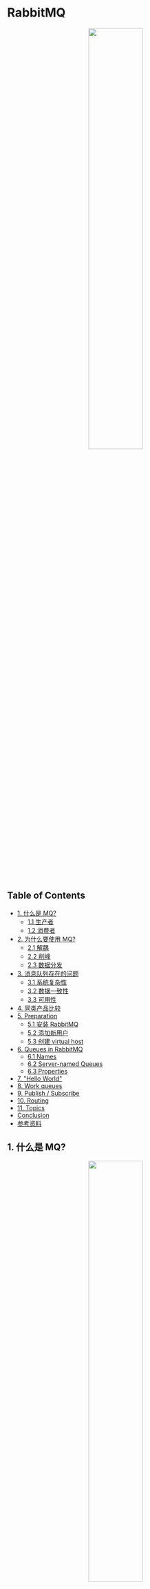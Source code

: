 















# RabbitMQ

<div align="center"> <img src="rabbitMQ.png" width="50%"/> </div><br>



Table of Contents
-----------------

* [1. 什么是 MQ?](#1-什么是-mq)
   * [1.1 生产者](#11-生产者)
   * [1.2 消费者](#12-消费者)
* [2. 为什么要使用 MQ?](#2-为什么要使用-mq)
   * [2.1 解耦](#21-解耦)
   * [2.2 削峰](#22-削峰)
   * [2.3 数据分发](#23-数据分发)
* [3. 消息队列存在的问题](#3-消息队列存在的问题)
   * [3.1 系统复杂性](#31-系统复杂性)
   * [3.2 数据一致性](#32-数据一致性)
   * [3.3 可用性](#33-可用性)
* [4. 同类产品比较](#4-同类产品比较)
* [5. Preparation](#5-preparation)
   * [5.1 安装 RabbitMQ](#51-安装-rabbitmq)
   * [5.2 添加新用户](#52-添加新用户)
   * [5.3 创建 virtual host](#53-创建-virtual-host)
* [6. Queues in RabbitMQ](#6-queues-in-rabbitmq)
   * [6.1 Names](#61-names)
   * [6.2 Server-named Queues](#62-server-named-queues)
   * [6.3 Properties](#63-properties)
* [7. "Hello World"](#7-hello-world)
* [8. Work queues](#8-work-queues)
* [9. Publish / Subscribe](#9-publish--subscribe)
* [10. Routing](#10-routing)
* [11. Topics](#11-topics)
* [Conclusion](#conclusion)
* [参考资料](#参考资料)



## 1. 什么是 MQ?

<div align="center"> <img src="mq.png" width="50%"/> </div><br>





`MQ` 即为 `message queue`，消息队列是应用程序和应用程序之间的通信方法



### 1.1 生产者

- 生产者：把数据放到队列中的执行者



### 1.2 消费者

- 消费者：将数据从队列中取出的执行者



> **RabbitMQ is a message broker: it accepts and forwards messages. You can think about it as a post office: when you put the mail that you want posting in a post box, you can be sure that Mr. or Ms. Mailperson will eventually deliver the mail to your recipient. In this analogy, RabbitMQ is a post box, a post office and a postman.**



<div align="center"> <img src="new-mq.jpg" width="50%"/> </div><br>



## 2. 为什么要使用 MQ?

- 应用解耦
- 流量削峰
- 数据分发 



### 2.1 解耦

一个系统的耦合度越高，容错性就越低（牵一发而动全身）



解耦是消息队列所要解决最本质的问题。

解耦，一个事务，只关心核心的流程，而需要依赖其他系统但不那么重要的事情，有通知即可，无需等待结构。



举个例子，在一个订单系统中

<div align="center"> <img src="image-20200809151522494.png" width="40%"/> </div><br>

包含以下功能（流程）：

- 订单支付
- 库存
- 物流



若物流系统发生故障



加入消息队列前：

则订单系统需要等待，终端系统等待时间过长会造成用户体验感极差



加入了消息队列后：

用户支付操作正常完成，将数据放到消息队列中，并及时返回“支付成功“的讯号

而当物流系统恢复后，补充处理消息队列中的订单消息即可（异步），用户几乎感受不到



<div align="center"> <img src="image-20200809151754415.png" width="45%"/> </div><br>





### 2.2 削峰

<div align="center"> <img src="image-20200809170311265.png" width="40%"/> </div><br>

在没有引入消息队列前：

若服务器在某一时间段的访问量陡增，例如常见的秒杀，双 11 等，公司原有的服务器承受不了高强度的访问量，会造成数据库崩溃（频繁地与系统 `IO` 打交道）



这时需引入消息队列：

<div align="center"> <img src="image-20200809170207889.png" width="40%"/> </div><br>

起到削峰的作用







### 2.3 数据分发























## 3. 消息队列存在的问题

任何事物都有两面性，在系统引入消息队列也有其缺点：

- 系统复杂性
- 数据一致性
- 可用性



### 3.1 系统复杂性

在系统中引入 `mq` 主要会造成以下问题：

- 重复消费
- 消息丢失
- 消息顺序消费



### 3.2 数据一致性

数据的一致性涉及到分布式事务的知识，广泛存在于分布式系统中

引入消息队列会将这个问题的缺点放大



### 3.3 可用性

如何保证 `mq` 的高可用性？







## 4. 同类产品比较

（实习的时候，公司用的是 `kafka`）

<div align="center"> <img src="111.jpg" width="60%"/> </div><br>




## 5. Preparation

### 5.1 安装 RabbitMQ

采用 `homebrew` 安装 `rabbitmq`

<div align="center"> <img src="image-20200808164521398.png" width="60%"/> </div><br>



通过 `homebrew` 安装的软件位于 `/usr/local/Cellar` 上


<div align="center"> <img src="image-20200808164750922.png" width="60%"/> </div><br>

启动 `rabbitmq-server`


<div align="center"> <img src="image-20200808165033549.png" width="60%"/> </div><br>



输入网址：

```html
http://localhost:15672/
```

<div align="center"> <img src="image-20200808165134031.png" width="50%"/> </div><br>

默认账号密码都为 `guest`

搭建成功

<div align="center"> <img src="image-20200808165224073.png" width="100%"/> </div><br>



### 5.2 添加新用户

设置新账号


<div align="center"> <img src="image-20200808205850672.png" width="100%"/> </div><br>

添加成功！

<div align="center"> <img src="image-20200808205922733.png" width="50%"/> </div><br>









###  5.3 创建 virtual host

<div align="center"> <img src="image-20200810095221458.png" width="90%"/> </div><br>

创建新的 `virtual host`：`myVH`


<div align="center"> <img src="image-20200810095500313.png" width="90%"/> </div><br>


添加 `permission`

<div align="center"> <img src="image-20200810095625133.png" width="90%"/> </div><br>

## 6. Queues in RabbitMQ

在 `rabbitmq` 中，有专门的 `Queue` 类

<div align="center"> <img src="image-20200812120045981.png" width="40%"/> </div><br>

### 6.1 Names

> Queues have names so that applications can reference them.

每个队列都有自己的名字

### 6.2 Server-named Queues

> In AMQP 0-9-1, the broker can generate a unique queue name on behalf of an app. To use this feature, pass an empty string as the queue name argument: The same generated name may be obtained by subsequent methods in the same channel by using the empty string where a queue name is expected. This works because the channel remembers the last server-generated queue name.

队列可以由生产者随机命名



### 6.3 Properties

> Queues have properties that define how they behave. There is a set of mandatory properties and a map of optional ones:
>
> - Name
> - Durable (the queue will survive a broker restart)
> - Exclusive (used by only one connection and the queue will be deleted when that connection closes)
> - Auto-delete (queue that has had at least one consumer is deleted when last consumer unsubscribes)
> - Arguments (optional; used by plugins and broker-specific features such as message TTL, queue length limit, etc)



```java
private int ticket = 0;
private String queue = "";
private boolean passive = false;
private boolean durable = false;
private boolean exclusive = false;
private boolean autoDelete = false;
private boolean nowait = false;
private Map<String,Object> arguments = null;
```







## 7. "Hello World"

<div align="center"> <img src="image-20200810172918581.png" width="50%"/> </div><br>

引入 `maven`

```xml
<dependencies>

  <!-- https://mvnrepository.com/artifact/com.rabbitmq/amqp-client -->
  <dependency>
    <groupId>com.rabbitmq</groupId>
    <artifactId>amqp-client</artifactId>
    <version>5.9.0</version>
  </dependency>

  <!-- https://mvnrepository.com/artifact/org.slf4j/slf4j-api -->
  <dependency>
    <groupId>org.slf4j</groupId>
    <artifactId>slf4j-api</artifactId>
    <version>1.7.30</version>
  </dependency>

  <!-- https://mvnrepository.com/artifact/org.slf4j/slf4j-simple -->
  <dependency>
    <groupId>org.slf4j</groupId>
    <artifactId>slf4j-simple</artifactId>
    <version>1.7.30</version>
    <scope>test</scope>
  </dependency>

</dependencies>
```



自定义 `ConnectionFactoryUtil` 工具类

**ConnectionFactoryUtil.java**

```java
/**
 * Connection factory util
 */
public class ConnectionFactoryUtil {
    public static ConnectionFactory getConnectionFactory() {
        ConnectionFactory connectionFactory = new ConnectionFactory();
        connectionFactory.setVirtualHost("/myVH");
        connectionFactory.setUsername("ceezyyy");
        connectionFactory.setPassword("123456");
        return connectionFactory;
    }
}
```



**Publisher.java**

```java
/**
 * Publisher of "hello world"
 */
public class Publisher {
    private static final String QUEUE_NAME = "hello";

    public static void main(String[] args) throws IOException, TimeoutException {

        // get factory
        ConnectionFactory factory = ConnectionFactoryUtil.getConnectionFactory();

        try (Connection connection = factory.newConnection();
             Channel channel = connection.createChannel()) {
            channel.queueDeclare(QUEUE_NAME, false, false, false, null);
            String message = "Hello World";
            channel.basicPublish("", QUEUE_NAME, null, message.getBytes());
            System.out.println("Message sent!");
        }

    }

}
```

消息发送成功！

<div align="center"> <img src="image-20200811100048282.png" width="80%"/> </div><br>

<div align="center"> <img src="image-20200811100134454.png" width="50%"/> </div><br>

发送完消息，需要定义 `consumer` 接受消息

> That's it for our publisher. Our consumer listens for messages from RabbitMQ, so unlike the publisher which publishes a single message, we'll keep the consumer running to listen for messages and print them out.



**Consumer.java**

```java
/**
 * Consumer of "hello world"
 * <p>
 * we want the process to stay alive while the consumer is listening asynchronously for messages to arrive
 */
public class Consumer {

    public static void main(String[] args) throws Exception {

        ConnectionFactory factory = ConnectionFactoryUtil.getConnectionFactory();

        Connection connection = factory.newConnection();

        Channel channel = connection.createChannel();

        channel.queueDeclare(Publisher.QUEUE_NAME, false, false, false, null);
        System.out.println("Waiting for message");

        DeliverCallback deliverCallback = new DeliverCallback() {
            @Override
            public void handle(String consumerTag, Delivery message) throws IOException {
                String receivedMessage = new String(message.getBody());
                System.out.println("Received message: " + receivedMessage);
            }
        };

        CancelCallback cancelCallback = new CancelCallback() {
            @Override
            public void handle(String consumerTag) throws IOException {
                System.out.println("Receive failed!");
            }
        };

        channel.basicConsume(Publisher.QUEUE_NAME, deliverCallback, cancelCallback);

    }

}
```

消费成功！

<div align="center"> <img src="image-20200811103051494.png" width="40%"/> </div><br>



## 8. Work queues


<div align="center"> <img src="image-20200811104438473.png" width="40%"/> </div><br>



> In the [first tutorial](https://www.rabbitmq.com/tutorials/tutorial-one-java.html) we wrote programs to send and receive messages from a named queue. In this one we'll create a *Work Queue* that will be used to distribute time-consuming tasks among multiple workers.
>
> The main idea behind Work Queues (aka: *Task Queues*) is to avoid doing a resource-intensive task immediately and having to wait for it to complete. Instead we schedule the task to be done later. We encapsulate a *task* as a message and send it to a queue. A worker process running in the background will pop the tasks and eventually execute the job. When you run many workers the tasks will be shared between them.
>
> This concept is especially useful in web applications where it's impossible to handle a complex task during a short HTTP request window.



**Publisher.java**

```java
/**
 * Publisher of work queues
 */
public class Publisher {

    static final String WORK_QUEUE_NAME = "work_queue";

    public static void main(String[] args) throws Exception {
        ConnectionFactory factory = ConnectionFactoryUtil.getConnectionFactory();

        try (Connection connection = factory.newConnection();
             Channel channel = connection.createChannel()
        ) {
            channel.queueDeclare(WORK_QUEUE_NAME, true, false, false, null);

            StringBuilder s = new StringBuilder("Work queue here!");

            // simulate
            for (int i = 0; i < 10; i++) {
                s.append(i);
                channel.basicPublish("", WORK_QUEUE_NAME, null, s.toString().getBytes());
            }

            System.out.println("Message sent!");
        }

    }

}
```



创建 2 个消费者

**Consumer1.java**

```java
/**
 * Consumer1 of work queues
 */
public class Consumer1 {

    public static void main(String[] args) throws Exception {
        ConnectionFactory factory = ConnectionFactoryUtil.getConnectionFactory();
        Connection connection = factory.newConnection();
        final Channel channel = connection.createChannel();

        channel.queueDeclare(Publisher.WORK_QUEUE_NAME, true, false, false, null);
        System.out.println("Receiving message");

        // request a specific prefetchCount "quality of service" settings for this channel.
        channel.basicQos(1);

        DeliverCallback deliverCallback = new DeliverCallback() {
            @Override
            public void handle(String consumerTag, Delivery message) throws IOException {
                System.out.println("Consumer1 here!");

                try {
                    String receivedMessage = new String(message.getBody());
                    System.out.println(receivedMessage);
                    Thread.sleep(1000);
                } catch (InterruptedException e) {
                    e.printStackTrace();
                } finally {

                    System.out.println("Done");

                    /*
                     * In order to make sure a message is never lost, RabbitMQ supports message acknowledgments.
                     * An acknowledgement is sent back by the consumer to tell RabbitMQ that a particular message has been received,
                     * processed and that RabbitMQ is free to delete it.
                     * */
                    channel.basicAck(message.getEnvelope().getDeliveryTag(), false);

                }
            }
        };

        CancelCallback cancelCallback = new CancelCallback() {
            @Override
            public void handle(String consumerTag) throws IOException {
                System.out.println("Receive failed!");
            }
        };

        channel.basicConsume(Publisher.WORK_QUEUE_NAME, deliverCallback, cancelCallback);

    }
}
```



**Consumer2.java**

```java
/**
 * Consumer2 of work queues
 */
public class Consumer2 {
    public static void main(String[] args) throws Exception {
        ConnectionFactory factory = ConnectionFactoryUtil.getConnectionFactory();
        Connection connection = factory.newConnection();
        final Channel channel = connection.createChannel();

        channel.queueDeclare(Publisher.WORK_QUEUE_NAME, true, false, false, null);
        System.out.println("Receiving message");

        // request a specific prefetchCount "quality of service" settings for this channel.
        channel.basicQos(1);

        DeliverCallback deliverCallback = new DeliverCallback() {
            @Override
            public void handle(String consumerTag, Delivery message) throws IOException {
                System.out.println("Consumer2 here!");

                try {
                    String receivedMessage = new String(message.getBody());
                    System.out.println(receivedMessage);
                    Thread.sleep(1000);
                } catch (InterruptedException e) {
                    e.printStackTrace();
                } finally {

                    System.out.println("Done");

                    /*
                     * In order to make sure a message is never lost, RabbitMQ supports message acknowledgments.
                     * An acknowledgement is sent back by the consumer to tell RabbitMQ that a particular message has been received,
                     * processed and that RabbitMQ is free to delete it.
                     * */
                    channel.basicAck(message.getEnvelope().getDeliveryTag(), false);

                }
            }
        };

        CancelCallback cancelCallback = new CancelCallback() {
            @Override
            public void handle(String consumerTag) throws IOException {
                System.out.println("Receive failed!");
            }
        };

        channel.basicConsume(Publisher.WORK_QUEUE_NAME, deliverCallback, cancelCallback);

    }
}
```



启动生产者

<div align="center"> <img src="image-20200811150435767.png" width="40%"/> </div><br>





启动消费者 1

<div align="center"> <img src="image-20200811192352827.png" width="30%"/> </div><br> 





启动消费者 2

<div align="center"> <img src="image-20200811192409318.png" width="30%"/> </div><br>





## 9. Publish / Subscribe

**什么是 publish / subscribe ?**





<div align="center"> <img src="wx.jpg" width="40%"/> </div><br>



举个微信公众号的例子：



作者相当于生产者，产出文章

微信公众号平台相当于交换机（稍后会介绍）

用户相当于消费者，消费文章



作者通过微信公众号生产文章，而所有订阅的用户都可以收到推送的文章，都可以消费



`RabbitMQ` 中的 `publish / subscribe` 也是这个原理







<div align="center"> <img src="image-20200811192620816.png" width="50%"/> </div><br>

> In the [previous tutorial](https://www.rabbitmq.com/tutorials/tutorial-two-java.html) we created a work queue. The assumption behind a work queue is that each task is delivered to exactly one worker. In this part we'll do something completely different -- we'll deliver a message to multiple consumers. This pattern is known as "publish/subscribe".
>
> To illustrate the pattern, we're going to build a simple logging system. It will consist of two programs -- the first will emit log messages and the second will receive and print them.
>
> In our logging system every running copy of the receiver program will get the messages. That way we'll be able to run one receiver and direct the logs to disk; and at the same time we'll be able to run another receiver and see the logs on the screen.
>
> **Essentially, published log messages are going to be broadcast to all the receivers.**



`publish / subscribe` 的思想很简单：**生产者发送消息，多个消费者都能收到消息**



这里引入一个新的概念：`exchange`



`exchange` 的功能：

- 接受来自 `publisher` 的消息
- 将消息分发到不同的队列中



**exchange 如何将消息分发到不同的队列？**

- direct
- topic
- headers
- fanout



**BuiltinExchangeType.java**

```java
package com.rabbitmq.client;

/**
 * Enum for built-in exchange types.
 */
public enum BuiltinExchangeType {

    DIRECT("direct"), FANOUT("fanout"), TOPIC("topic"), HEADERS("headers");

    private final String type;

    BuiltinExchangeType(String type) {
        this.type = type;
    }

    public String getType() {
        return type;
    }
}
```



首先，我们先讨论 `fanout`


<div align="center"> <img src="image-20200812104252944.png" width="50%"/> </div><br>

`fanout` 作为 `exchange` 的一种模式，核心就是广播

对于其接收到的消息，都将转发到所有"认识"的队列



<div align="center"> <img src="image-20200812105831210.png" width="60%"/> </div><br>



先定义两个消费者，测试 `fanout` 广播功能

**Consumer1.java**

```java
/**
 * Consumer1 of publish & subscribe
 */
public class Consumer1 {

    public static void main(String[] args) throws Exception {

        ConnectionFactory factory = ConnectionFactoryUtil.getConnectionFactory();

        Connection connection = factory.newConnection();
        Channel channel = connection.createChannel();

        channel.exchangeDeclare(EXCHANGE_NAME, BuiltinExchangeType.FANOUT);

        channel.queueDeclare(QUEUE_NAME1, true, false, true, null);

        channel.queueBind(QUEUE_NAME1, EXCHANGE_NAME, "");

        DeliverCallback deliverCallback = new DeliverCallback() {
            @Override
            public void handle(String consumerTag, Delivery message) throws IOException {
                System.out.println("Consumer1 have received message: " + new String(message.getBody()));
            }
        };

        channel.basicConsume(QUEUE_NAME1, deliverCallback, (CancelCallback) null);

    }

}
```



**Consumer2.java**

```java
/**
 * Consumer2 of publish and subscribe
 */
public class Consumer2 {

    public static void main(String[] args) throws Exception {

        ConnectionFactory factory = ConnectionFactoryUtil.getConnectionFactory();

        Connection connection = factory.newConnection();
        Channel channel = connection.createChannel();

        channel.exchangeDeclare(EXCHANGE_NAME, BuiltinExchangeType.FANOUT);

        channel.queueDeclare(QUEUE_NAME2, true, false, true, null);

        channel.queueBind(QUEUE_NAME2, EXCHANGE_NAME, "");

        DeliverCallback deliverCallback = new DeliverCallback() {
            @Override
            public void handle(String consumerTag, Delivery message) throws IOException {
                System.out.println("Consumer2 have received message: " + new String(message.getBody()));
            }
        };

        channel.basicConsume(QUEUE_NAME2, deliverCallback, (CancelCallback) null);
        
    }

}
```



**Publisher.java**

```java
/**
 * Publisher of public & subscribe
 */
public class Publisher {

    static final String EXCHANGE_NAME = "exchange_fanout";
    static final String QUEUE_NAME1 = "exchange_fanout_queue1";
    static final String QUEUE_NAME2 = "exchange_fanout_queue2";

    public static void main(String[] args) throws Exception {
        ConnectionFactory factory = ConnectionFactoryUtil.getConnectionFactory();

        try (
                Connection connection = factory.newConnection();
                Channel channel = connection.createChannel();
        ) {
            channel.exchangeDeclare(EXCHANGE_NAME, BuiltinExchangeType.FANOUT);

            channel.queueDeclare(QUEUE_NAME1, true, false, true, null);
            channel.queueDeclare(QUEUE_NAME2, true, false, true, null);

            channel.queueBind(QUEUE_NAME1, EXCHANGE_NAME, "");
            channel.queueBind(QUEUE_NAME2, EXCHANGE_NAME, "");

            String message = "EXCHANGE FANOUT here!";
            channel.basicPublish(EXCHANGE_NAME, "", null, message.getBytes());

        }

    }

}
```



先启动 `consumer` 开始监听，再启动 `publisher` 生产消息

<div align="center"> <img src="image-20200812160546278.png" width="50%"/> </div><br>

<div align="center"> <img src="image-20200812160559050.png" width="80%"/> </div><br>



测试发布消息

<div align="center"> <img src="image-20200812160749392.png" width="80%"/> </div><br>







消费成功！

<div align="center"> <img src="image-20200812160823265.png" width="50%"/> </div><br>







<div align="center"> <img src="image-20200812160833504.png" width="50%"/> </div><br>









## 10. Routing

















## 11. Topics

















## Conclusion

- 看官网教程可以学习到最新的技术 / 知识，例如这次的 `Try-with-resources`
- 理解后消化，以简洁的语言写出来，而不是照搬教程
- 好的代码就相当于注释





## 参考资料

- [RabbitMQ Tutorials](https://www.rabbitmq.com/getstarted.html)
- [什么是消息队列？](https://juejin.im/post/6844903817348136968)
- [消息队列的使用场景是怎样的？](https://www.zhihu.com/question/34243607)
- [消息队列设计精要](https://tech.meituan.com/2016/07/01/mq-design.html)
- [Java – Try with Resources](https://www.baeldung.com/java-try-with-resources)











